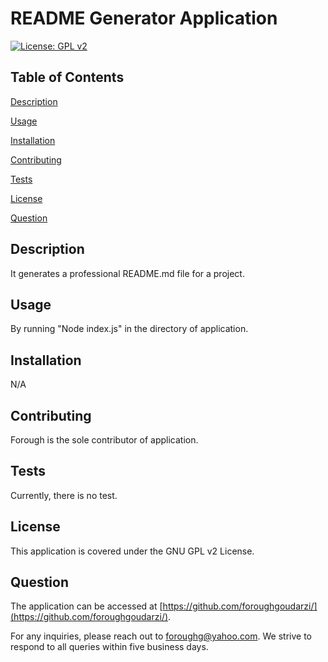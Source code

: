 # README Generator Application

[![License: GPL v2](https://img.shields.io/badge/License-GPL_v2-blue.svg)](https://www.gnu.org/licenses/old-licenses/gpl-2.0.en.html)

## Table of Contents

[Description](#description)

[Usage](#usage)

[Installation](#installation)

[Contributing](#contributing)

[Tests](#tests)

[License](#license)

[Question](#question)

## Description

It generates a professional README.md file for a project.

## Usage

By running "Node index.js" in the directory of application.

## Installation

N/A

## Contributing

Forough is the sole contributor of application.

## Tests

Currently, there is no test.

## License

This application is covered under the GNU GPL v2 License.

## Question

The application can be accessed at [https://github.com/foroughgoudarzi/](https://github.com/foroughgoudarzi/).

For any inquiries, please reach out to foroughg@yahoo.com. We strive to respond to all queries within five business days.